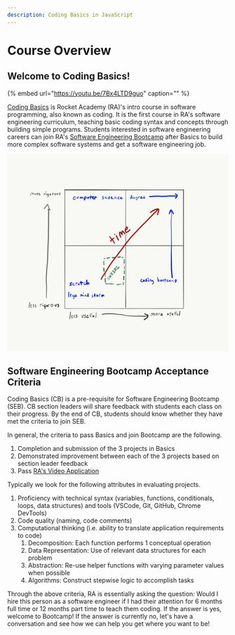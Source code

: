 ```yaml
---
description: Coding Basics in JavaScript
---
```


# Course Overview

## Welcome to Coding Basics!

{% embed url="https://youtu.be/7Bx4LTD9guo" caption="" %}

[Coding Basics](https://rocketacademy.co/courses/basics) is Rocket Academy \(RA\)'s intro course in software programming, also known as coding. It is the first course in RA's software engineering curriculum, teaching basic coding syntax and concepts through building simple programs. Students interested in software engineering careers can join RA's [Software Engineering Bootcamp](https://rocketacademy.co/courses/bootcamp) after Basics to build more complex software systems and get a software engineering job.

![Basics falls near the start of one&apos;s journey to become a software engineer.](.gitbook/assets/course-ped.png)

## Software Engineering Bootcamp Acceptance Criteria

Coding Basics \(CB\) is a pre-requisite for Software Engineering Bootcamp \(SEB\). CB section leaders will share feedback with students each class on their progress. By the end of CB, students should know whether they have met the criteria to join SEB.

In general, the criteria to pass Basics and join Bootcamp are the following.

1. Completion and submission of the 3 projects in Basics
2. Demonstrated improvement between each of the 3 projects based on section leader feedback
3. Pass [RA's Video Application](course-logistics/bootcamp-video-application.md)

Typically we look for the following attributes in evaluating projects.

1. Proficiency with technical syntax \(variables, functions, conditionals, loops, data structures\) and tools \(VSCode, Git, GitHub, Chrome DevTools\)
2. Code quality \(naming, code comments\)
3. Computational thinking \(i.e. ability to translate application requirements to code\)
   1. Decomposition: Each function performs 1 conceptual operation
   2. Data Representation: Use of relevant data structures for each problem
   3. Abstraction: Re-use helper functions with varying parameter values when possible
   4. Algorithms: Construct stepwise logic to accomplish tasks

Through the above criteria, RA is essentially asking the question: Would I hire this person as a software engineer if I had their attention for 6 months full time or 12 months part time to teach them coding. If the answer is yes, welcome to Bootcamp! If the answer is currently no, let's have a conversation and see how we can help you get where you want to be! 

